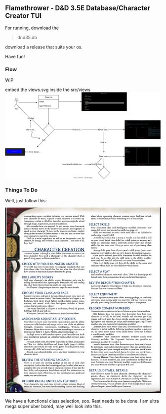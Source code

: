 ## Flamethrower - D&D 3.5E Database/Character Creator TUI

For running, download the

> dnd35.db

download a release that suits your os.

Have fun!

### Flow

WIP

embed the views.svg inside the src/views
![Flow](./src/views/views.svg)

### Things To Do

Well, just follow this:

![dnd35echaractercreation](image.png)

We have a functional class selection, soo. Rest needs to be done. I am ultra mega super uber bored, may well look into this. 
